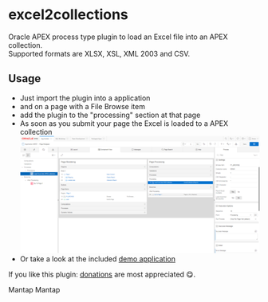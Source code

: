 # excel2collections
Oracle APEX process type plugin to load an Excel file into an APEX collection.<br/>
Supported formats are XLSX, XSL, XML 2003 and CSV.
## Usage
- Just import the plugin into a application
- and on a page with a File Browse item
- add the plugin to the "processing" section at that page
- As soon as you submit your page the Excel is loaded to a APEX collection
![example](excel2collections_settings.png)
- Or take a look at the included [demo application](demo/f107_demo_application.sql)

If you like this plugin: [donations](https://dedim.net) are most appreciated :yum:.

Mantap
Mantap
